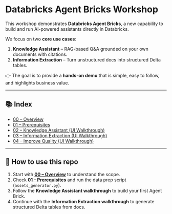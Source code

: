 # Databricks Agent Bricks Workshop

This workshop demonstrates **Databricks Agent Bricks**, a new capability to build and run AI-powered assistants directly in Databricks.

We focus on two **core use cases**:
1. **Knowledge Assistant** – RAG-based Q&A grounded on your own documents with citations.  
2. **Information Extraction** – Turn unstructured docs into structured Delta tables.  

👉 The goal is to provide a **hands-on demo** that is simple, easy to follow, and highlights business value.

---

## 📚 Index

- [00 – Overview](./00-overview.md)  
- [01 – Prerequisites](./01-prerequisites.md)  
- [02 – Knowledge Assistant (UI Walkthrough)](./02-knowledge-assistant-ui-walkthrough.md)  
- [03 – Information Extraction (UI Walkthrough)](./03-information-extraction-ui-walkthrough.md)
- [04 – Improve Quality (UI Walkthrough)](./04-improve-quality.md)  

---

## 🚀 How to use this repo
1. Start with **[00 – Overview](./00-overview.md)** to understand the scope.  
2. Check **[01 – Prerequisites](./01-prerequisites.md)** and run the data prep script (`assets_generator.py`).  
3. Follow the **Knowledge Assistant walkthrough** to build your first Agent Brick.  
4. Continue with the **Information Extraction walkthrough** to generate structured Delta tables from docs.  
